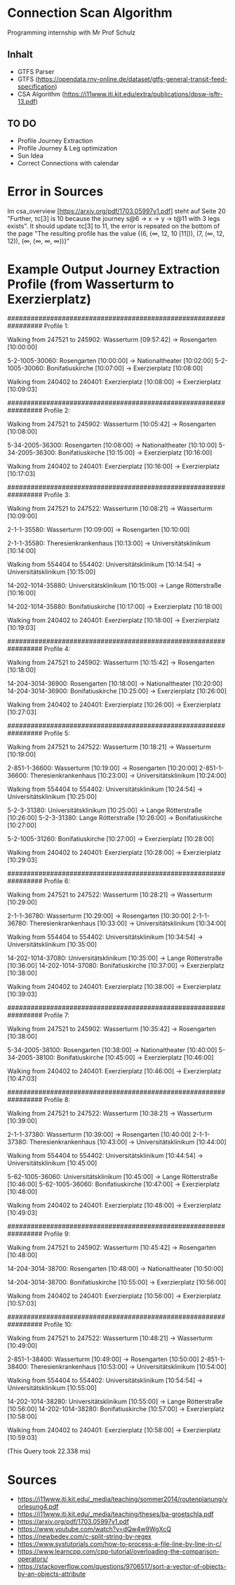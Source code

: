 # Connection Scan Algorithm

Programming internship with Mr Prof Schulz

## Inhalt

- GTFS Parser
- GTFS (https://opendata.rnv-online.de/dataset/gtfs-general-transit-feed-specification)
- CSA Algorithm (https://i11www.iti.kit.edu/extra/publications/dpsw-isftr-13.pdf)


## TO DO

- Profile Journey Extraction
- Profile Journey & Leg optimization
- Sun Idea
- Correct Connections with calendar

# Error in Sources

Im csa\_overview [https://arxiv.org/pdf/1703.05997v1.pdf] steht auf Seite 20 "Further, τc[3] is 10 because the journey s@6 -> x -> y -> t@11 with 3 legs exists". It should update τc[3] to 11, the error is repeated on the bottom of the page "The resulting profile has the value {(6, (∞, 12, 10 [11])), (7, (∞, 12, 12)), (∞, (∞, ∞, ∞))}"

# Example Output Journey Extraction Profile (from Wasserturm to Exerzierplatz)

#################################################################
Profile 1:

Walking from 247521 to 245902:		Wasserturm	[09:57:42]	->	Rosengarten	[10:00:00]

5-2-1005-30060:		Rosengarten	[10:00:00]	->	Nationaltheater	[10:02:00]
5-2-1005-30060:		Bonifatiuskirche	[10:07:00]	->	Exerzierplatz	[10:08:00]

Walking from 240402 to 240401:		Exerzierplatz	[10:08:00]	->	Exerzierplatz	[10:09:03]

#################################################################
Profile 2:

Walking from 247521 to 245902:		Wasserturm	[10:05:42]	->	Rosengarten	[10:08:00]

5-34-2005-36300:		Rosengarten	[10:08:00]	->	Nationaltheater	[10:10:00]
5-34-2005-36300:		Bonifatiuskirche	[10:15:00]	->	Exerzierplatz	[10:16:00]

Walking from 240402 to 240401:		Exerzierplatz	[10:16:00]	->	Exerzierplatz	[10:17:03]

#################################################################
Profile 3:

Walking from 247521 to 247522:		Wasserturm	[10:08:21]	->	Wasserturm	[10:09:00]

2-1-1-35580:		Wasserturm	[10:09:00]	->	Rosengarten	[10:10:00]

2-1-1-35580:		Theresienkrankenhaus	[10:13:00]	->	Universitätsklinikum	[10:14:00]

Walking from 554404 to 554402:		Universitätsklinikum	[10:14:54]	->	Universitätsklinikum	[10:15:00]

14-202-1014-35880:		Universitätsklinikum	[10:15:00]	->	Lange Rötterstraße	[10:16:00]

14-202-1014-35880:		Bonifatiuskirche	[10:17:00]	->	Exerzierplatz	[10:18:00]

Walking from 240402 to 240401:		Exerzierplatz	[10:18:00]	->	Exerzierplatz	[10:19:03]

#################################################################
Profile 4:

Walking from 247521 to 245902:		Wasserturm	[10:15:42]	->	Rosengarten	[10:18:00]

14-204-3014-36900:		Rosengarten	[10:18:00]	->	Nationaltheater	[10:20:00]
14-204-3014-36900:		Bonifatiuskirche	[10:25:00]	->	Exerzierplatz	[10:26:00]

Walking from 240402 to 240401:		Exerzierplatz	[10:26:00]	->	Exerzierplatz	[10:27:03]

#################################################################
Profile 5:

Walking from 247521 to 247522:		Wasserturm	[10:18:21]	->	Wasserturm	[10:19:00]

2-851-1-36600:		Wasserturm	[10:19:00]	->	Rosengarten	[10:20:00]
2-851-1-36600:		Theresienkrankenhaus	[10:23:00]	->	Universitätsklinikum	[10:24:00]

Walking from 554404 to 554402:		Universitätsklinikum	[10:24:54]	->	Universitätsklinikum	[10:25:00]

5-2-3-31380:		Universitätsklinikum	[10:25:00]	->	Lange Rötterstraße	[10:26:00]
5-2-3-31380:		Lange Rötterstraße	[10:26:00]	->	Bonifatiuskirche	[10:27:00]

5-2-1005-31260:		Bonifatiuskirche	[10:27:00]	->	Exerzierplatz	[10:28:00]

Walking from 240402 to 240401:		Exerzierplatz	[10:28:00]	->	Exerzierplatz	[10:29:03]

#################################################################
Profile 6:

Walking from 247521 to 247522:		Wasserturm	[10:28:21]	->	Wasserturm	[10:29:00]

2-1-1-36780:		Wasserturm	[10:29:00]	->	Rosengarten	[10:30:00]
2-1-1-36780:		Theresienkrankenhaus	[10:33:00]	->	Universitätsklinikum	[10:34:00]

Walking from 554404 to 554402:		Universitätsklinikum	[10:34:54]	->	Universitätsklinikum	[10:35:00]

14-202-1014-37080:		Universitätsklinikum	[10:35:00]	->	Lange Rötterstraße	[10:36:00]
14-202-1014-37080:		Bonifatiuskirche	[10:37:00]	->	Exerzierplatz	[10:38:00]

Walking from 240402 to 240401:		Exerzierplatz	[10:38:00]	->	Exerzierplatz	[10:39:03]

#################################################################
Profile 7:

Walking from 247521 to 245902:		Wasserturm	[10:35:42]	->	Rosengarten	[10:38:00]

5-34-2005-38100:		Rosengarten	[10:38:00]	->	Nationaltheater	[10:40:00]
5-34-2005-38100:		Bonifatiuskirche	[10:45:00]	->	Exerzierplatz	[10:46:00]

Walking from 240402 to 240401:		Exerzierplatz	[10:46:00]	->	Exerzierplatz	[10:47:03]

#################################################################
Profile 8:

Walking from 247521 to 247522:		Wasserturm	[10:38:21]	->	Wasserturm	[10:39:00]

2-1-1-37380:		Wasserturm	[10:39:00]	->	Rosengarten	[10:40:00]
2-1-1-37380:		Theresienkrankenhaus	[10:43:00]	->	Universitätsklinikum	[10:44:00]

Walking from 554404 to 554402:		Universitätsklinikum	[10:44:54]	->	Universitätsklinikum	[10:45:00]

5-62-1005-36060:		Universitätsklinikum	[10:45:00]	->	Lange Rötterstraße	[10:46:00]
5-62-1005-36060:		Bonifatiuskirche	[10:47:00]	->	Exerzierplatz	[10:48:00]

Walking from 240402 to 240401:		Exerzierplatz	[10:48:00]	->	Exerzierplatz	[10:49:03]

#################################################################
Profile 9:

Walking from 247521 to 245902:		Wasserturm	[10:45:42]	->	Rosengarten	[10:48:00]

14-204-3014-38700:		Rosengarten	[10:48:00]	->	Nationaltheater	[10:50:00]

14-204-3014-38700:		Bonifatiuskirche	[10:55:00]	->	Exerzierplatz	[10:56:00]

Walking from 240402 to 240401:		Exerzierplatz	[10:56:00]	->	Exerzierplatz	[10:57:03]

#################################################################
Profile 10:

Walking from 247521 to 247522:		Wasserturm	[10:48:21]	->	Wasserturm	[10:49:00]

2-851-1-38400:		Wasserturm	[10:49:00]	->	Rosengarten	[10:50:00]
2-851-1-38400:		Theresienkrankenhaus	[10:53:00]	->	Universitätsklinikum	[10:54:00]

Walking from 554404 to 554402:		Universitätsklinikum	[10:54:54]	->	Universitätsklinikum	[10:55:00]

14-202-1014-38280:		Universitätsklinikum	[10:55:00]	->	Lange Rötterstraße	[10:56:00]
14-202-1014-38280:		Bonifatiuskirche	[10:57:00]	->	Exerzierplatz	[10:58:00]

Walking from 240402 to 240401:		Exerzierplatz	[10:58:00]	->	Exerzierplatz	[10:59:03]

(This Query took 22.338 ms)
# Sources

- https://i11www.iti.kit.edu/_media/teaching/sommer2014/routenplanung/vorlesung4.pdf
- https://i11www.iti.kit.edu/_media/teaching/theses/ba-groetschla.pdf
- https://arxiv.org/pdf/1703.05997v1.pdf
- https://www.youtube.com/watch?v=dQw4w9WgXcQ
- https://newbedev.com/c-split-string-by-regex
- https://www.systutorials.com/how-to-process-a-file-line-by-line-in-c/
- https://www.learncpp.com/cpp-tutorial/overloading-the-comparison-operators/
- https://stackoverflow.com/questions/9706517/sort-a-vector-of-objects-by-an-objects-attribute
